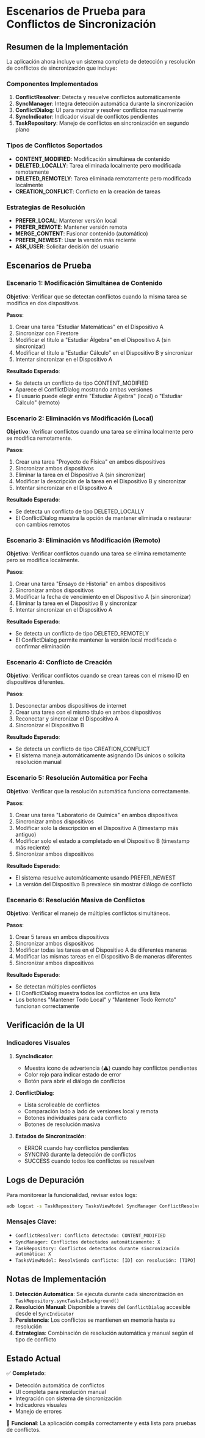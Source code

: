 # Escenarios de Prueba para Conflictos de Sincronización

## Resumen de la Implementación

La aplicación ahora incluye un sistema completo de detección y resolución de conflictos de sincronización que incluye:

### Componentes Implementados

1. **ConflictResolver**: Detecta y resuelve conflictos automáticamente
2. **SyncManager**: Integra detección automática durante la sincronización
3. **ConflictDialog**: UI para mostrar y resolver conflictos manualmente
4. **SyncIndicator**: Indicador visual de conflictos pendientes
5. **TaskRepository**: Manejo de conflictos en sincronización en segundo plano

### Tipos de Conflictos Soportados

- **CONTENT_MODIFIED**: Modificación simultánea de contenido
- **DELETED_LOCALLY**: Tarea eliminada localmente pero modificada remotamente
- **DELETED_REMOTELY**: Tarea eliminada remotamente pero modificada localmente
- **CREATION_CONFLICT**: Conflicto en la creación de tareas

### Estrategias de Resolución

- **PREFER_LOCAL**: Mantener versión local
- **PREFER_REMOTE**: Mantener versión remota
- **MERGE_CONTENT**: Fusionar contenido (automático)
- **PREFER_NEWEST**: Usar la versión más reciente
- **ASK_USER**: Solicitar decisión del usuario

## Escenarios de Prueba

### Escenario 1: Modificación Simultánea de Contenido

**Objetivo**: Verificar que se detectan conflictos cuando la misma tarea se modifica en dos dispositivos.

**Pasos**:
1. Crear una tarea "Estudiar Matemáticas" en el Dispositivo A
2. Sincronizar con Firestore
3. Modificar el título a "Estudiar Álgebra" en el Dispositivo A (sin sincronizar)
4. Modificar el título a "Estudiar Cálculo" en el Dispositivo B y sincronizar
5. Intentar sincronizar en el Dispositivo A

**Resultado Esperado**:
- Se detecta un conflicto de tipo CONTENT_MODIFIED
- Aparece el ConflictDialog mostrando ambas versiones
- El usuario puede elegir entre "Estudiar Álgebra" (local) o "Estudiar Cálculo" (remoto)

### Escenario 2: Eliminación vs Modificación (Local)

**Objetivo**: Verificar conflictos cuando una tarea se elimina localmente pero se modifica remotamente.

**Pasos**:
1. Crear una tarea "Proyecto de Física" en ambos dispositivos
2. Sincronizar ambos dispositivos
3. Eliminar la tarea en el Dispositivo A (sin sincronizar)
4. Modificar la descripción de la tarea en el Dispositivo B y sincronizar
5. Intentar sincronizar en el Dispositivo A

**Resultado Esperado**:
- Se detecta un conflicto de tipo DELETED_LOCALLY
- El ConflictDialog muestra la opción de mantener eliminada o restaurar con cambios remotos

### Escenario 3: Eliminación vs Modificación (Remoto)

**Objetivo**: Verificar conflictos cuando una tarea se elimina remotamente pero se modifica localmente.

**Pasos**:
1. Crear una tarea "Ensayo de Historia" en ambos dispositivos
2. Sincronizar ambos dispositivos
3. Modificar la fecha de vencimiento en el Dispositivo A (sin sincronizar)
4. Eliminar la tarea en el Dispositivo B y sincronizar
5. Intentar sincronizar en el Dispositivo A

**Resultado Esperado**:
- Se detecta un conflicto de tipo DELETED_REMOTELY
- El ConflictDialog permite mantener la versión local modificada o confirmar eliminación

### Escenario 4: Conflicto de Creación

**Objetivo**: Verificar conflictos cuando se crean tareas con el mismo ID en dispositivos diferentes.

**Pasos**:
1. Desconectar ambos dispositivos de internet
2. Crear una tarea con el mismo título en ambos dispositivos
3. Reconectar y sincronizar el Dispositivo A
4. Sincronizar el Dispositivo B

**Resultado Esperado**:
- Se detecta un conflicto de tipo CREATION_CONFLICT
- El sistema maneja automáticamente asignando IDs únicos o solicita resolución manual

### Escenario 5: Resolución Automática por Fecha

**Objetivo**: Verificar que la resolución automática funciona correctamente.

**Pasos**:
1. Crear una tarea "Laboratorio de Química" en ambos dispositivos
2. Sincronizar ambos dispositivos
3. Modificar solo la descripción en el Dispositivo A (timestamp más antiguo)
4. Modificar solo el estado a completado en el Dispositivo B (timestamp más reciente)
5. Sincronizar ambos dispositivos

**Resultado Esperado**:
- El sistema resuelve automáticamente usando PREFER_NEWEST
- La versión del Dispositivo B prevalece sin mostrar diálogo de conflicto

### Escenario 6: Resolución Masiva de Conflictos

**Objetivo**: Verificar el manejo de múltiples conflictos simultáneos.

**Pasos**:
1. Crear 5 tareas en ambos dispositivos
2. Sincronizar ambos dispositivos
3. Modificar todas las tareas en el Dispositivo A de diferentes maneras
4. Modificar las mismas tareas en el Dispositivo B de maneras diferentes
5. Sincronizar ambos dispositivos

**Resultado Esperado**:
- Se detectan múltiples conflictos
- El ConflictDialog muestra todos los conflictos en una lista
- Los botones "Mantener Todo Local" y "Mantener Todo Remoto" funcionan correctamente

## Verificación de la UI

### Indicadores Visuales

1. **SyncIndicator**: 
   - Muestra icono de advertencia (⚠️) cuando hay conflictos pendientes
   - Color rojo para indicar estado de error
   - Botón para abrir el diálogo de conflictos

2. **ConflictDialog**:
   - Lista scrolleable de conflictos
   - Comparación lado a lado de versiones local y remota
   - Botones individuales para cada conflicto
   - Botones de resolución masiva

3. **Estados de Sincronización**:
   - ERROR cuando hay conflictos pendientes
   - SYNCING durante la detección de conflictos
   - SUCCESS cuando todos los conflictos se resuelven

## Logs de Depuración

Para monitorear la funcionalidad, revisar estos logs:

```bash
adb logcat -s TaskRepository TasksViewModel SyncManager ConflictResolver
```

### Mensajes Clave:

- `ConflictResolver: Conflicto detectado: CONTENT_MODIFIED`
- `SyncManager: Conflictos detectados automáticamente: X`
- `TaskRepository: Conflictos detectados durante sincronización automática: X`
- `TasksViewModel: Resolviendo conflicto: [ID] con resolución: [TIPO]`

## Notas de Implementación

1. **Detección Automática**: Se ejecuta durante cada sincronización en `TaskRepository.syncTasksInBackground()`
2. **Resolución Manual**: Disponible a través del `ConflictDialog` accesible desde el `SyncIndicator`
3. **Persistencia**: Los conflictos se mantienen en memoria hasta su resolución
4. **Estrategias**: Combinación de resolución automática y manual según el tipo de conflicto

## Estado Actual

✅ **Completado**:
- Detección automática de conflictos
- UI completa para resolución manual
- Integración con sistema de sincronización
- Indicadores visuales
- Manejo de errores

🔄 **Funcional**: La aplicación compila correctamente y está lista para pruebas de conflictos.
